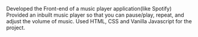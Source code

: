 Developed the Front-end of a music player application(like Spotify)
Provided an inbuilt music player so that you can pause/play, repeat, and adjust the volume of music.
Used HTML, CSS and Vanilla Javascript for the project.
